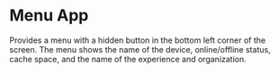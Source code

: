 # Menu App

Provides a menu with a hidden button in the bottom left corner of the screen. The menu shows the name of the device, online/offline status, cache space, and the name of the experience and organization.
